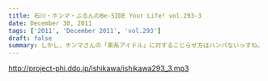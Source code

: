 ```yaml
---
title: 石川・ホンマ・ぶるんのBe-SIDE Your Life! vol.293-3
date: December 30, 2011
tags: ['2011', 'December 2011', 'vol.293']
draft: false
summary: しかし、ホンマさんの「束系アイドル」に対するこじらせ方はハンパないっすね。ひょっとしてルナシーにぶっこむはずだった「１００万円」はアイドルちゃんたちにぶっこまれるのではと心配までしてしまう次第。ちょっと見守っていきましょう。NAMAE
---
```


http://project-phi.ddo.jp/ishikawa/ishikawa293_3.mp3